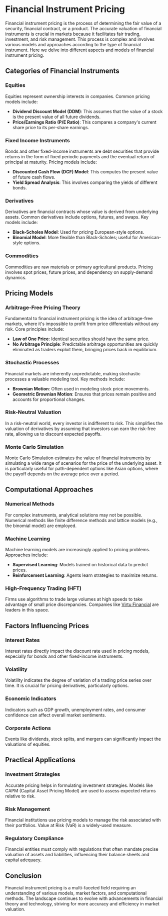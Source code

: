 # Financial Instrument Pricing

Financial instrument pricing is the process of determining the fair value of a security, financial contract, or a product. The accurate valuation of financial instruments is crucial in markets because it facilitates fair trading, investment, and risk management. This process is complex and involves various models and approaches according to the type of financial instrument. Here we delve into different aspects and models of financial instrument pricing.

## Categories of Financial Instruments

### Equities
Equities represent ownership interests in companies. Common pricing models include:
- **Dividend Discount Model (DDM)**: This assumes that the value of a stock is the present value of all future dividends.
- **Price/Earnings Ratio (P/E Ratio)**: This compares a company's current share price to its per-share earnings.

### Fixed Income Instruments
Bonds and other fixed-income instruments are debt securities that provide returns in the form of fixed periodic payments and the eventual return of principal at maturity. Pricing models include:
- **Discounted Cash Flow (DCF) Model**: This computes the present value of future cash flows.
- **Yield Spread Analysis**: This involves comparing the yields of different bonds.

### Derivatives
Derivatives are financial contracts whose value is derived from underlying assets. Common derivatives include options, futures, and swaps. Key models include:
- **Black-Scholes Model**: Used for pricing European-style options.
- **Binomial Model**: More flexible than Black-Scholes; useful for American-style options.

### Commodities
Commodities are raw materials or primary agricultural products. Pricing involves spot prices, future prices, and dependency on supply-demand dynamics.

## Pricing Models

### Arbitrage-Free Pricing Theory
Fundamental to financial instrument pricing is the idea of arbitrage-free markets, where it's impossible to profit from price differentials without any risk. Core principles include:
- **Law of One Price**: Identical securities should have the same price.
- **No Arbitrage Principle**: Predictable arbitrage opportunities are quickly eliminated as traders exploit them, bringing prices back in equilibrium.

### Stochastic Processes
Financial markets are inherently unpredictable, making stochastic processes a valuable modeling tool. Key methods include:
- **Brownian Motion**: Often used in modeling stock price movements.
- **Geometric Brownian Motion**: Ensures that prices remain positive and accounts for proportional changes.

### Risk-Neutral Valuation
In a risk-neutral world, every investor is indifferent to risk. This simplifies the valuation of derivatives by assuming that investors can earn the risk-free rate, allowing us to discount expected payoffs.

### Monte Carlo Simulation
Monte Carlo Simulation estimates the value of financial instruments by simulating a wide range of scenarios for the price of the underlying asset. It is particularly useful for path-dependent options like Asian options, where the payoff depends on the average price over a period.

## Computational Approaches

### Numerical Methods
For complex instruments, analytical solutions may not be possible. Numerical methods like finite difference methods and lattice models (e.g., the binomial model) are employed.

### Machine Learning
Machine learning models are increasingly applied to pricing problems. Approaches include:
- **Supervised Learning**: Models trained on historical data to predict prices.
- **Reinforcement Learning**: Agents learn strategies to maximize returns.

### High-Frequency Trading (HFT)
Firms use algorithms to trade large volumes at high speeds to take advantage of small price discrepancies. Companies like [Virtu Financial](https://www.virtu.com) are leaders in this space.

## Factors Influencing Prices

### Interest Rates
Interest rates directly impact the discount rate used in pricing models, especially for bonds and other fixed-income instruments.

### Volatility
Volatility indicates the degree of variation of a trading price series over time. It is crucial for pricing derivatives, particularly options.

### Economic Indicators
Indicators such as GDP growth, unemployment rates, and consumer confidence can affect overall market sentiments.

### Corporate Actions
Events like dividends, stock splits, and mergers can significantly impact the valuations of equities.

## Practical Applications

### Investment Strategies
Accurate pricing helps in formulating investment strategies. Models like CAPM (Capital Asset Pricing Model) are used to assess expected returns relative to risk.

### Risk Management
Financial institutions use pricing models to manage the risk associated with their portfolios. Value at Risk (VaR) is a widely-used measure.

### Regulatory Compliance
Financial entities must comply with regulations that often mandate precise valuation of assets and liabilities, influencing their balance sheets and capital adequacy.

## Conclusion
Financial instrument pricing is a multi-faceted field requiring an understanding of various models, market factors, and computational methods. The landscape continues to evolve with advancements in financial theory and technology, striving for more accuracy and efficiency in market valuation.
